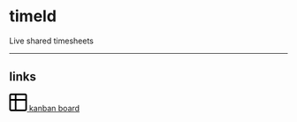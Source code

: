 # timeld
Live shared timesheets

---

## links
[![project](https://github.com/primer/octicons/blob/main/icons/table-16.svg) kanban board](https://github.com/m-ld/timeld/projects/1)
